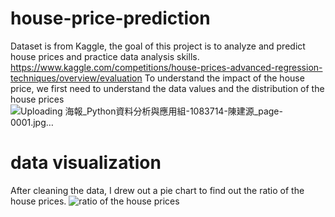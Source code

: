 # house-price-prediction
Dataset is from Kaggle, the goal of this project is to analyze and predict house prices and practice data analysis skills.
https://www.kaggle.com/competitions/house-prices-advanced-regression-techniques/overview/evaluation
To understand the impact of the house price, we first need to understand the data values and the distribution of the house prices
![Uploading 海報_Python資料分析與應用組-1083714-陳建源_page-0001.jpg…]()

# data visualization
After cleaning the data, I drew out a pie chart to find out the ratio of the house prices.
![ratio of the house prices](https://github.com/chency0315/house-price-prediction/assets/100465252/792079ad-d865-4c83-bb10-f0da649ea1c7)
